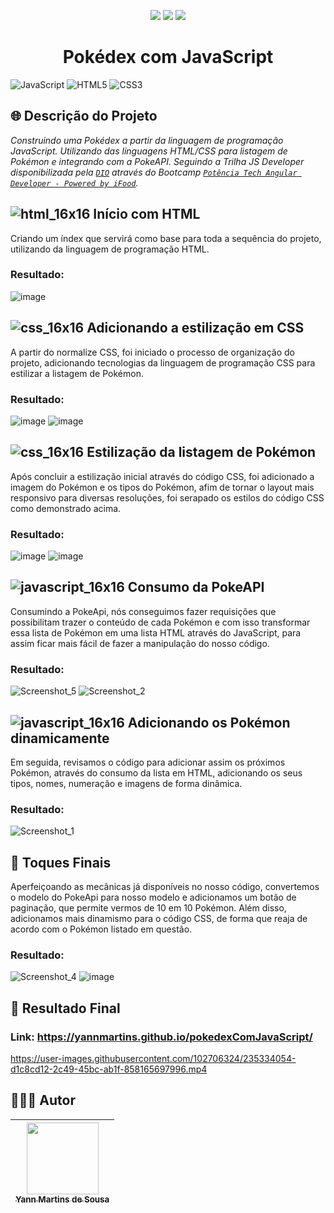 <p align="center">
  <img src="https://user-images.githubusercontent.com/102706324/234555433-1314dbeb-f3ba-4667-b303-d4d45c1c81a4.png">
  <img src="https://user-images.githubusercontent.com/102706324/234555445-1e4e0f73-d1b0-4f0a-ab90-961dfb26d7b3.png">
  <img src="https://user-images.githubusercontent.com/102706324/234555457-8e2cb1ac-822a-421f-b163-81cd46917e64.png">
</p>
<h1 align="center">Pokédex com JavaScript</h1>

![JavaScript](https://img.shields.io/badge/javascript-%23323330.svg?style=for-the-badge&logo=javascript&logoColor=%23F7DF1E)
![HTML5](https://img.shields.io/badge/html5-%23E34F26.svg?style=for-the-badge&logo=html5&logoColor=white)
![CSS3](https://img.shields.io/badge/css3-%231572B6.svg?style=for-the-badge&logo=css3&logoColor=white)

## 🌐 Descrição do Projeto

  *Construindo uma Pokédex a partir da linguagem de programação JavaScript. Utilizando das linguagens HTML/CSS para listagem de Pokémon e integrando com a PokeAPI. Seguindo a Trilha JS Developer disponibilizada pela [`DIO`](https://web.dio.me/home) através do Bootcamp [`Potência Tech Angular Developer - Powered by iFood`](https://web.dio.me/track/potencia-tech-angular-developer-powered-ifood?tab=path).*

## ![html_16x16](https://user-images.githubusercontent.com/102706324/235334317-5ae11ed7-42ef-4ae7-a16b-70576c5150c4.png) Início com HTML

Criando um índex que servirá como base para toda a sequência do projeto, utilizando da linguagem de programação HTML.

### Resultado:

![image](https://user-images.githubusercontent.com/102706324/234558043-8cd84b6b-df75-4c66-84d2-88ea8f3b09e2.png)

## ![css_16x16](https://user-images.githubusercontent.com/102706324/235334327-0f8a100f-f29a-4f11-9afe-8ec3e0b17cce.png) Adicionando a estilização em CSS

A partir do normalize CSS, foi iniciado o processo de organização do projeto, adicionando tecnologias da linguagem de programação CSS para estilizar a listagem de Pokémon.

### Resultado:

![image](https://user-images.githubusercontent.com/102706324/234559547-5ab1d440-76c0-4350-a4b5-18c455c8e3f6.png)
![image](https://user-images.githubusercontent.com/102706324/234559748-7f3d4dc4-aa7d-4e12-a51d-fc1495fc680e.png)

## ![css_16x16](https://user-images.githubusercontent.com/102706324/235334327-0f8a100f-f29a-4f11-9afe-8ec3e0b17cce.png) Estilização da listagem de Pokémon

Após concluir a estilização inicial através do código CSS, foi adicionado a imagem do Pokémon e os tipos do Pokémon, afim de tornar o layout mais responsivo para diversas resoluções, foi serapado os estilos do código CSS como demonstrado acima.

### Resultado:

![image](https://user-images.githubusercontent.com/102706324/234561150-1d375cb7-97ef-4e56-a4bd-21455b1f8b5c.png)
![image](https://user-images.githubusercontent.com/102706324/234562871-be7d53f6-3593-4a6a-83b4-05f67dc0a250.png)

## ![javascript_16x16](https://user-images.githubusercontent.com/102706324/235334384-a8c3b11d-52b5-487c-9ac8-c98884a6e21a.png) Consumo da PokeAPI

Consumindo a PokeApi, nós conseguimos fazer requisições que possibilitam trazer o conteúdo de cada Pokémon e com isso transformar essa lista de Pokémon em uma lista HTML através do JavaScript, para assim ficar mais fácil de fazer a manipulação do nosso código.

### Resultado:

![Screenshot_5](https://user-images.githubusercontent.com/102706324/235332838-5d8ce934-9157-412d-a0d0-e0d31af4a1f5.png)
![Screenshot_2](https://user-images.githubusercontent.com/102706324/235332935-de2f32d3-e829-43d6-9a93-bad8fd9deec6.png)

## ![javascript_16x16](https://user-images.githubusercontent.com/102706324/235334384-a8c3b11d-52b5-487c-9ac8-c98884a6e21a.png) Adicionando os Pokémon dinamicamente

Em seguida, revisamos o código para adicionar assim os próximos Pokémon, através do consumo da lista em HTML, adicionando os seus tipos, nomes, numeração e imagens de forma dinâmica.

### Resultado:

![Screenshot_1](https://user-images.githubusercontent.com/102706324/235332886-6be0dcba-0dd8-4f4d-9273-47d368524f21.png)

## 🚧 Toques Finais

Aperfeiçoando as mecânicas já disponíveis no nosso código, convertemos o modelo do PokeApi para nosso modelo e adicionamos um botão de paginação, que permite vermos de 10 em 10 Pokémon. Além disso, adicionamos mais dinamismo para o código CSS, de forma que reaja de acordo com o Pokémon listado em questão.

### Resultado:

![Screenshot_4](https://user-images.githubusercontent.com/102706324/235333050-a52a4276-03fa-48ac-8c6a-59cd9d9bbaff.png)
![image](https://user-images.githubusercontent.com/102706324/235333203-8e0c353f-ff2e-40f4-8d44-976b8f8e7cfc.png)

## 🏁 Resultado Final

### Link: https://yannmartins.github.io/pokedexComJavaScript/

https://user-images.githubusercontent.com/102706324/235334054-d1c8cd12-2c49-45bc-ab1f-858165697996.mp4

## 👨🏾‍💻 Autor

| [<img src="https://user-images.githubusercontent.com/102706324/228234163-a0616b0f-c2d2-48d8-8fc6-ce4e8b2cb17c.jpeg" width=115><br><sub>Yann Martins de Sousa</sub>](https://github.com/YannMartins) |  
| :---: |

